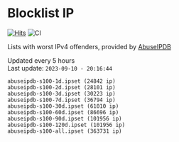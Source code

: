 # Blocklist IP

[![Hits](https://hits.seeyoufarm.com/api/count/incr/badge.svg?url=https%3A%2F%2Fgithub.com%2Fborestad%2Fblocklist-ip%2F&count_bg=%2379C83D&title_bg=%23555555&icon=&icon_color=%23E7E7E7&title=hits&edge_flat=false)](https://hits.seeyoufarm.com)  ![CI](https://img.shields.io/github/workflow/status/borestad/blocklist-ip/CI?style=flat-square)

Lists with worst IPv4 offenders, provided by [AbuseIPDB](https://www.abuseipdb.com/)

<!-- FOOTER-PLACEHOLDER -->
Updated every 5 hours<br>
Last update: `2023-09-10 - 20:16:44`
```
abuseipdb-s100-1d.ipset (24842 ip)
abuseipdb-s100-2d.ipset (28101 ip)
abuseipdb-s100-3d.ipset (30223 ip)
abuseipdb-s100-7d.ipset (36794 ip)
abuseipdb-s100-30d.ipset (61010 ip)
abuseipdb-s100-60d.ipset (86696 ip)
abuseipdb-s100-90d.ipset (101956 ip)
abuseipdb-s100-120d.ipset (101956 ip)
abuseipdb-s100-all.ipset (363731 ip)
```
